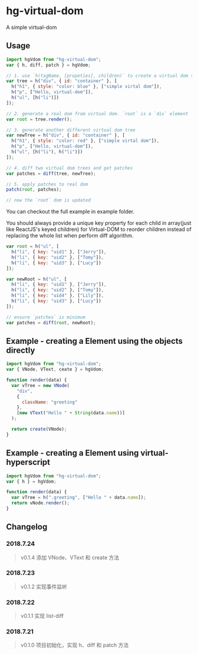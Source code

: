 # hg-virtual-dom

A simple virtual-dom

## Usage

```js
import hgVdom from "hg-virtual-dom";
var { h, diff, patch } = hgVdom;

// 1. use `h(tagName, [propeties], children)` to create a virtual dom tree
var tree = h("div", { id: "container" }, [
  h("h1", { style: "color: blue" }, ["simple virtal dom"]),
  h("p", ["Hello, virtual-dom"]),
  h("ul", [h("li")])
]);

// 2. generate a real dom from virtual dom. `root` is a `div` element
var root = tree.render();

// 3. generate another different virtual dom tree
var newTree = h("div", { id: "container" }, [
  h("h1", { style: "color: red" }, ["simple virtal dom"]),
  h("p", ["Hello, virtual-dom"]),
  h("ul", [h("li"), h("li")])
]);

// 4. diff two virtual dom trees and get patches
var patches = diff(tree, newTree);

// 5. apply patches to real dom
patch(root, patches);

// now the `root` dom is updated
```

You can checkout the full example in example folder.

You should always provide a unique key property for each child in array(just like ReactJS's keyed children) for Virtual-DOM to reorder children instead of replacing the whole list when perform diff algorithm.

```js
var root = h("ul", [
  h("li", { key: "uid1" }, ["Jerry"]),
  h("li", { key: "uid2" }, ["Tomy"]),
  h("li", { key: "uid3" }, ["Lucy"])
]);

var newRoot = h("ul", [
  h("li", { key: "uid1" }, ["Jerry"]),
  h("li", { key: "uid2" }, ["Tomy"]),
  h("li", { key: "uid4" }, ["Lily"]),
  h("li", { key: "uid3" }, ["Lucy"])
]);

// ensure `patches` is minimum
var patches = diff(root, newRoot);
```

## Example - creating a Element using the objects directly

```js
import hgVdom from "hg-virtual-dom";
var { VNode, VText, ceate } = hgVdom;

function render(data) {
  var vTree = new VNode(
    "div",
    {
      className: "greeting"
    },
    [new VText("Hello " + String(data.name))]
  );

  return create(VNode);
}
```

## Example - creating a Element using virtual-hyperscript

```js
import hgVdom from "hg-virtual-dom";
var { h } = hgVdom;

function render(data) {
  var vTree = h(".greeting", ["Hello " + data.name]);
  return vNode.render();
}
```

## Changelog

### 2018.7.24

> v0.1.4 添加 VNode、VText 和 create 方法

### 2018.7.23

> v0.1.2 实现事件监听

### 2018.7.22

> v0.1.1 实现 list-diff

### 2018.7.21

> v0.1.0 项目初始化，实现 h、diff 和 patch 方法
